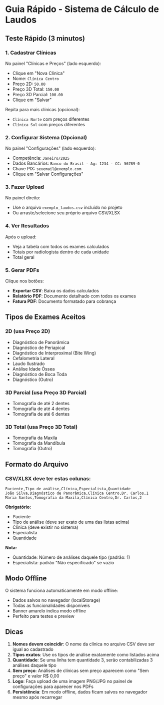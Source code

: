 # Guia Rápido - Sistema de Cálculo de Laudos

## Teste Rápido (3 minutos)

### 1. Cadastrar Clínicas
No painel "Clínicas e Preços" (lado esquerdo):
- Clique em "Nova Clínica"
- Nome: `Clínica Centro`
- Preço 2D: `50.00`
- Preço 3D Total: `150.00`
- Preço 3D Parcial: `100.00`
- Clique em "Salvar"

Repita para mais clínicas (opcional):
- `Clínica Norte` com preços diferentes
- `Clínica Sul` com preços diferentes

### 2. Configurar Sistema (Opcional)
No painel "Configurações" (lado esquerdo):
- Competência: `Janeiro/2025`
- Dados Bancários: `Banco do Brasil - Ag: 1234 - CC: 56789-0`
- Chave PIX: `seuemail@exemplo.com`
- Clique em "Salvar Configurações"

### 3. Fazer Upload
No painel direito:
- Use o arquivo `exemplo_laudos.csv` incluído no projeto
- Ou arraste/selecione seu próprio arquivo CSV/XLSX

### 4. Ver Resultados
Após o upload:
- Veja a tabela com todos os exames calculados
- Totais por radiologista dentro de cada unidade
- Total geral

### 5. Gerar PDFs
Clique nos botões:
- **Exportar CSV**: Baixa os dados calculados
- **Relatório PDF**: Documento detalhado com todos os exames
- **Fatura PDF**: Documento formatado para cobrança

## Tipos de Exames Aceitos

### 2D (usa Preço 2D)
- Diagnóstico de Panorâmica
- Diagnóstico de Periapical
- Diagnóstico de Interproximal (Bite Wing)
- Cefalometria Lateral
- Laudo Ilustrado
- Análise Idade Óssea
- Diagnóstico de Boca Toda
- Diagnóstico (Outro)

### 3D Parcial (usa Preço 3D Parcial)
- Tomografia de até 2 dentes
- Tomografia de até 4 dentes
- Tomografia de até 6 dentes

### 3D Total (usa Preço 3D Total)
- Tomografia da Maxila
- Tomografia da Mandíbula
- Tomografia (Outro)

## Formato do Arquivo

### CSV/XLSX deve ter estas colunas:

```csv
Paciente,Tipo de análise,Clínica,Especialista,Quantidade
João Silva,Diagnóstico de Panorâmica,Clínica Centro,Dr. Carlos,1
Maria Santos,Tomografia da Maxila,Clínica Centro,Dr. Carlos,2
```

**Obrigatório:**
- Paciente
- Tipo de análise (deve ser exato de uma das listas acima)
- Clínica (deve existir no sistema)
- Especialista
- Quantidade

**Nota:**
- Quantidade: Número de análises daquele tipo (padrão: 1)
- Especialista: padrão "Não especificado" se vazio

## Modo Offline

O sistema funciona automaticamente em modo offline:
- Dados salvos no navegador (localStorage)
- Todas as funcionalidades disponíveis
- Banner amarelo indica modo offline
- Perfeito para testes e preview

## Dicas

1. **Nomes devem coincidir**: O nome da clínica no arquivo CSV deve ser igual ao cadastrado
2. **Tipos exatos**: Use os tipos de análise exatamente como listados acima
3. **Quantidade**: Se uma linha tem quantidade 3, serão contabilizadas 3 análises daquele tipo
4. **Sem preço**: Análises de clínicas sem preço aparecem como "Sem preço" e valor R$ 0,00
5. **Logo**: Faça upload de uma imagem PNG/JPG no painel de configurações para aparecer nos PDFs
6. **Persistência**: Em modo offline, dados ficam salvos no navegador mesmo após recarregar
